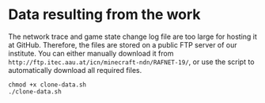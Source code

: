 # Data resulting from the work

The network trace and game state change log file are too large for hosting it at GitHub. Therefore, the files are stored on a public FTP server of our institute. You can either manually download it from `http://ftp.itec.aau.at/icn/minecraft-ndn/RAFNET-19/`, or use the script to automatically download all required files.

    chmod +x clone-data.sh
    ./clone-data.sh
